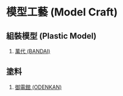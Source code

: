 # 模型工藝 (Model Craft)

## 組裝模型 (Plastic Model)

1. [萬代 (BANDAI)](https://bandaihobby.tw/)

## 塗料

1. [御電館 (ODENKAN)](https://www.odenkan.com/)
